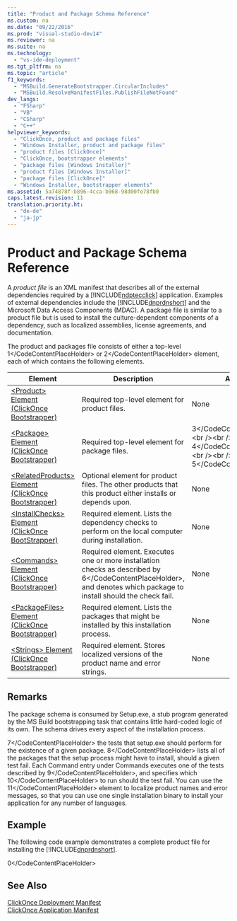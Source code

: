 ```yaml
---
title: "Product and Package Schema Reference"
ms.custom: na
ms.date: "09/22/2016"
ms.prod: "visual-studio-dev14"
ms.reviewer: na
ms.suite: na
ms.technology: 
  - "vs-ide-deployment"
ms.tgt_pltfrm: na
ms.topic: "article"
f1_keywords: 
  - "MSBuild.GenerateBootstrapper.CircularIncludes"
  - "MSBuild.ResolveManifestFiles.PublishFileNotFound"
dev_langs: 
  - "FSharp"
  - "VB"
  - "CSharp"
  - "C++"
helpviewer_keywords: 
  - "ClickOnce, product and package files"
  - "Windows Installer, product and package files"
  - "product files [ClickOnce]"
  - "ClickOnce, bootstrapper elements"
  - "package files [Windows Installer]"
  - "product files [Windows Installer]"
  - "package files [ClickOnce]"
  - "Windows Installer, bootstrapper elements"
ms.assetid: 5a74878f-b896-4cca-b968-98d00fe78fb0
caps.latest.revision: 11
translation.priority.ht: 
  - "de-de"
  - "ja-jp"
---
```

# Product and Package Schema Reference
A *product file* is an XML manifest that describes all of the external dependencies required by a [!INCLUDE[ndptecclick](../vs140/includes/ndptecclick_md.md)] application. Examples of external dependencies include the [!INCLUDE[dnprdnshort](../vs140/includes/dnprdnshort_md.md)] and the Microsoft Data Access Components (MDAC). A package file is similar to a product file but is used to install the culture-dependent components of a dependency, such as localized assemblies, license agreements, and documentation.  
  
 The product and packages file consists of either a top-level <CodeContentPlaceHolder>1\</CodeContentPlaceHolder> or <CodeContentPlaceHolder>2\</CodeContentPlaceHolder> element, each of which contains the following elements.  
  
|Element|Description|Attributes|  
|-------------|-----------------|----------------|  
|[\<Product> Element (ClickOnce Bootstrapper)](../vs140/-product--element--bootstrapper-.md)|Required top-level element for product files.|None|  
|[\<Package> Element (ClickOnce Bootstrapper)](../vs140/-package--element--bootstrapper-.md)|Required top-level element for package files.|<CodeContentPlaceHolder>3\</CodeContentPlaceHolder>\<br />\<br /> <CodeContentPlaceHolder>4\</CodeContentPlaceHolder>\<br />\<br /> <CodeContentPlaceHolder>5\</CodeContentPlaceHolder>|  
|[\<RelatedProducts> Element (ClickOnce Bootstrapper)](../vs140/-relatedproducts--element--bootstrapper-.md)|Optional element for product files. The other products that this product either installs or depends upon.|None|  
|[\<InstallChecks> Element (ClickOnce BootStrapper)](../vs140/-installchecks--element--bootstrapper-.md)|Required element. Lists the dependency checks to perform on the local computer during installation.|None|  
|[\<Commands> Element (ClickOnce Bootstrapper)](../vs140/-commands--element--bootstrapper-.md)|Required element.  Executes one or more installation checks as described by <CodeContentPlaceHolder>6\</CodeContentPlaceHolder>, and denotes which package to install should the check fail.|None|  
|[\<PackageFiles> Element (ClickOnce Bootstrapper)](../vs140/-packagefiles--element--bootstrapper-.md)|Required element. Lists the packages that might be installed by this installation process.|None|  
|[\<Strings> Element (ClickOnce Bootstrapper)](../vs140/-strings--element--bootstrapper-.md)|Required element. Stores localized versions of the product name and error strings.|None|  
  
## Remarks  
 The package schema is consumed by Setup.exe, a stub program generated by the MS Build bootstrapping task that contains little hard-coded logic of its own. The schema drives every aspect of the installation process.  
  
 <CodeContentPlaceHolder>7\</CodeContentPlaceHolder> the tests that setup.exe should perform for the existence of a given package. <CodeContentPlaceHolder>8\</CodeContentPlaceHolder> lists all of the packages that the setup process might have to install, should a given test fail. Each Command entry under Commands executes one of the tests described by <CodeContentPlaceHolder>9\</CodeContentPlaceHolder>, and specifies which <CodeContentPlaceHolder>10\</CodeContentPlaceHolder> to run should the test fail. You can use the <CodeContentPlaceHolder>11\</CodeContentPlaceHolder> element to localize product names and error messages, so that you can use one single installation binary to install your application for any number of languages.  
  
## Example  
 The following code example demonstrates a complete product file for installing the [!INCLUDE[dnprdnshort](../vs140/includes/dnprdnshort_md.md)].  
  
<CodeContentPlaceHolder>0\</CodeContentPlaceHolder>  
## See Also  
 [ClickOnce Deployment Manifest](../vs140/clickonce-deployment-manifest.md)   
 [ClickOnce Application Manifest](../vs140/clickonce-application-manifest.md)
